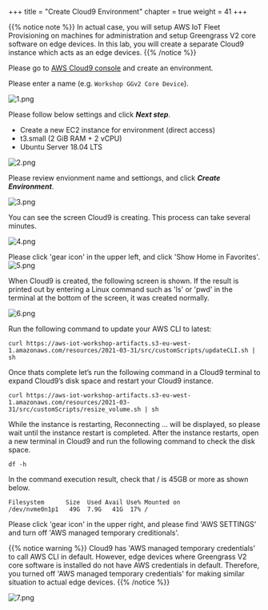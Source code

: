 +++
title = "Create Cloud9 Environment"
chapter = true
weight = 41
+++

{{% notice note %}}
In actual case, you will setup AWS IoT Fleet Provisioning on machines for administration and setup Greengrass V2 core software on edge devices.
In this lab, you will create a separate Cloud9 instance which acts as an edge devices.
{{% /notice %}}

Please go to [AWS Cloud9 console](https://console.aws.amazon.com/cloud9/home/create?region=us-east-1) and create an environment.

Please enter a name (e.g. ```Workshop GGv2 Core Device```).

![1.png](/images/3/1/1.png)

Please follow below settings and click ***Next step***.

+ Create a new EC2 instance for environment (direct access)
+ t3.small (2 GiB RAM + 2 vCPU)
+ Ubuntu Server 18.04 LTS

![2.png](/images/3/1/2.png)

Please review envionment name and settiongs, and click ***Create Environment***.

![3.png](/images/3/1/3.png)

You can see the screen Cloud9 is creating. This process can take several minutes.

![4.png](/images/3/1/4.png)


Please click 'gear icon' in the upper left, and click 'Show Home in Favorites'.
![5.png](/images/3/1/5.png)


When Cloud9 is created, the following screen is shown. If the result is printed out by entering a Linux command such as 'ls' or 'pwd' in the terminal at the bottom of the screen, it was created normally.

![6.png](/images/3/1/6.png)

Run the following command to update your AWS CLI to latest:

``` shell
curl https://aws-iot-workshop-artifacts.s3-eu-west-1.amazonaws.com/resources/2021-03-31/src/customScripts/updateCLI.sh | sh
```

Once thats complete let’s run the following command in a Cloud9 terminal to expand Cloud9’s disk space and restart your Cloud9 instance.

``` shell
curl https://aws-iot-workshop-artifacts.s3-eu-west-1.amazonaws.com/resources/2021-03-31/src/customScripts/resize_volume.sh | sh
```

While the instance is restarting, Reconnecting ... will be displayed, so please wait until the instance restart is completed. After the instance restarts, open a new terminal in Cloud9 and run the following command to check the disk space.

``` shell
df -h
```

In the command execution result, check that / is 45GB or more as shown below.

``` shell
Filesystem      Size  Used Avail Use% Mounted on
/dev/nvme0n1p1   49G  7.9G   41G  17% /
```

Please click 'gear icon' in the upper right, and please find 'AWS SETTINGS' and turn off 'AWS managed temporary creditionals'.

{{% notice warning %}}
Cloud9 has 'AWS managed temporary credentials' to call AWS CLI in default. However, edge devices where Greengrass V2 core software is installed do not have AWS credentials in default.
Therefore, you turned off 'AWS managed temporary credentials' for making similar situation to actual edge devices.
{{% /notice %}}

![7.png](/images/3/1/7.png)

